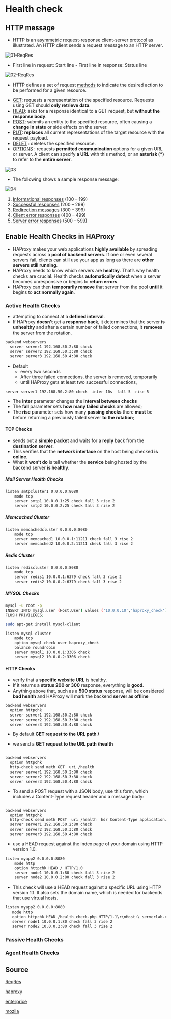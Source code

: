 # Health check

## HTTP message

* HTTP is an asymmetric request-response client-server protocol as illustrated.  An HTTP client sends a request message to an HTTP server.

![01-ReqRes](https://github.com/hojat-gazestani/DevOps/blob/main/haproxy/pictures/03-HAProxy/01-healthCheck/01-ReqRes.png)

* First line in request: Start line - First line in response: Status line

![02-ReqRes](https://github.com/hojat-gazestani/DevOps/blob/main/haproxy/pictures/03-HAProxy/01-healthCheck/02-ResResHead.png)

* HTTP defines a set of request [methods](https://developer.mozilla.org/en-US/docs/Web/HTTP/Methods) to indicate the desired action to be performed for a given resource.

- [GET](https://developer.mozilla.org/en-US/docs/Web/HTTP/Methods/GET): requests a representation of the specified resource. Requests using GET should __only retrieve data__.
- [HEAD](https://developer.mozilla.org/en-US/docs/Web/HTTP/Methods/HEAD): asks for a response identical to a GET request, but __without the response body__.
- [POST](https://developer.mozilla.org/en-US/docs/Web/HTTP/Methods/POST): submits an entity to the specified resource, often causing a __change in state__ or side effects on the server.
- [PUT](https://developer.mozilla.org/en-US/docs/Web/HTTP/Methods/PUT): __replaces__ all current representations of the target resource with the request payload.
- [DELET](https://developer.mozilla.org/en-US/docs/Web/HTTP/Methods/DELETE) : deletes the specified resource.
- [OPTIONS](https://developer.mozilla.org/en-US/docs/Web/HTTP/Methods/OPTIONS) : requests __permitted communication__ options for a given URL or server. A client can specify __a URL__ with this method, or an __asterisk (*)__ to refer to the __entire server__.

![03](https://github.com/hojat-gazestani/DevOps/blob/main/haproxy/pictures/03-HAProxy/01-healthCheck/03-ReqMess.png)


* The following shows a sample response message:

![04](https://github.com/hojat-gazestani/DevOps/blob/main/haproxy/pictures/03-HAProxy/01-healthCheck/04-ResMess.png)

1. [Informational responses](https://developer.mozilla.org/en-US/docs/Web/HTTP/Status#information_responses) (100 – 199)
2. [Successful responses](https://developer.mozilla.org/en-US/docs/Web/HTTP/Status#successful_responses) (200 – 299)
3. [Redirection messages](https://developer.mozilla.org/en-US/docs/Web/HTTP/Status#redirection_messages) (300 – 399)
4. [Client error responses](https://developer.mozilla.org/en-US/docs/Web/HTTP/Status#client_error_responses) (400 – 499)
5. [Server error responses](https://developer.mozilla.org/en-US/docs/Web/HTTP/Status#server_error_responses) (500 – 599)

## Enable Health Checks in HAProxy

* HAProxy makes your web applications __highly available__ by spreading requests across a __pool of backend servers__. If one or even several servers fail, clients can still use your app as long as there are __other servers still running__.
* HAProxy needs to know which servers are __healthy__. That’s why health checks are crucial. Health checks __automatically detect__ when a server becomes unresponsive or begins to __return errors__.
* HAProxy can then __temporarily remove__ that server from the pool __until__ it begins to __act normally again__.

### Active Health Checks
* attempting to connect at a __defined interval__.
* If HAProxy __doesn’t__ get a __response back__, it determines that the server __is unhealthy__ and after a certain number of failed connections, it __removes__ the server from the rotation.

```bash
backend webservers
  server server1 192.168.50.2:80 check
  server server2 192.168.50.3:80 check
  server server3 192.168.50.4:80 check  
```

- Default
  - every two seconds
  - After three failed connections, the server is removed, temporarily
  - until HAProxy gets at least two successful connections,

```bash
server server1 192.168.50.2:80 check  inter 10s  fall 5  rise 5
```
* The __inter__ parameter changes the __interval between checks__
* The __fall__ parameter sets __how many failed checks__ are allowed;
* The __rise__ parameter sets how many __passing checks__ there __must__ be before returning a previously failed server __to the rotation__;

#### TCP Checks

* sends out a __simple packet__ and waits for a __reply__ back from the __destination server__.
* This verifies that the __network interface__ on the host being checked __is online__.
* What it __won’t do__ is tell whether the __service__ being hosted by the backend server __is healthy__.

##### Mail Server Health Checks

```bash
listen smtpcluster1 0.0.0.0:8080
    mode tcp
    server smtp1 10.0.0.1:25 check fall 3 rise 2
    server smtp2 10.0.0.2:25 check fall 3 rise 2
```

##### Memcached Cluster

```bash
listen memcachedcluster 0.0.0.0:8080
    mode tcp
    server memcached1 10.0.0.1:11211 check fall 3 rise 2
    server memcached2 10.0.0.2:11211 check fall 3 rise 2
```

##### Redis Cluster

```bash
listen rediscluster 0.0.0.0:8080
    mode tcp
    server redis1 10.0.0.1:6379 check fall 3 rise 2
    server redis2 10.0.0.2:6379 check fall 3 rise 2
```

##### MYSQL Checks

```bash
mysql -u root -p
INSERT INTO mysql.user (Host,User) values ('10.0.0.10','haproxy_check');
FLUSH PRIVILEGES;

sudo apt-get install mysql-client
```

```bash
listen mysql-cluster
    mode tcp
    option mysql-check user haproxy_check
    balance roundrobin
    server mysql1 10.0.0.1:3306 check
    server mysql2 10.0.0.2:3306 check
```
#### HTTP Checks

* verify that a __specific website URL__ is healthy. 
* If it returns a __status 200 or 300__ response, everything is __good__. 
* Anything above that, such as a __500 status__ response, will be considered __bad health__ and HAProxy will mark the backend __server as offline__

```bash
backend webservers
  option httpchk
  server server1 192.168.50.2:80 check
  server server2 192.168.50.3:80 check
  server server3 192.168.50.4:80 check
```

- By default __GET request to the URL path /__

*  we send a __GET request to the URL path /health__

```bash

backend webservers
  option httpchk
  http-check send meth GET  uri /health
  server server1 192.168.50.2:80 check
  server server2 192.168.50.3:80 check
  server server3 192.168.50.4:80 check
```

* To send a POST request with a JSON body, use this form, which includes a Content-Type request header and a message body:
```bash

backend webservers
  option httpchk
  http-check send meth POST  uri /health  hdr Content-Type application/json  body "{ \"foo\": \"bar\" }"
  server server1 192.168.50.2:80 check
  server server2 192.168.50.3:80 check
  server server3 192.168.50.4:80 check
```

- use a HEAD request against the index page of your domain using HTTP version 1.0.
```bash
listen myapp2 0.0.0.0:8080
    mode http
    option httpchk HEAD / HTTP/1.0
    server node1 10.0.0.1:80 check fall 3 rise 2
    server node2 10.0.0.2:80 check fall 3 rise 2
```
-  This check will use a HEAD request against a specific URL using HTTP version 1.1. It also sets the domain name, which is needed for backends that use virtual hosts.
```bash
listen myapp2 0.0.0.0:8080
   mode http
   option httpchk HEAD /health_check.php HTTP/1.1\r\nHost:\ serverlab.com
   server node1 10.0.0.1:80 check fall 3 rise 2
   server node2 10.0.0.2:80 check fall 3 rise 2
```

### Passive Health Checks

### Agent Health Checks


## Source
[ReqRes](https://www3.ntu.edu.sg/home/ehchua/programming/webprogramming/http_basics.html)

[haproxy](https://www.haproxy.com/blog/how-to-enable-health-checks-in-haproxy/)

[enterprice](https://www.haproxy.com/documentation/aloha/latest/load-balancing/health-checks/http/)

[mozila](https://developer.mozilla.org/en-US/docs/Web/HTTP/Status)